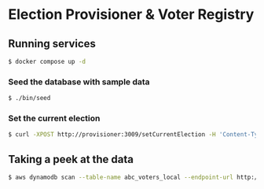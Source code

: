 # Election Provisioner & Voter Registry

## Running services

```bash
$ docker compose up -d
```

### Seed the database with sample data

```bash
$ ./bin/seed
```

### Set the current election

```bash
$ curl -XPOST http://provisioner:3009/setCurrentElection -H 'Content-Type: application/json' -d '{"electionId": "0c7a901a-e8fe-4601-8417-5d0823159d42"}'
```

## Taking a peek at the data

```bash
$ aws dynamodb scan --table-name abc_voters_local --endpoint-url http://provisioner-db:8000
```

